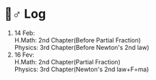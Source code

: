 # 👱♂ Log

1. 14 Feb:\
   H.Math: 2nd Chapter(Before Partial Fraction)\
   Physics: 3rd Chapter(Before Newton's 2nd law)
2. 16 Fev:\
   H.Math: 2nd Chapter(Partial Fraction)\
   Physics:  3rd Chapter(Newton's 2nd law+F=ma)
